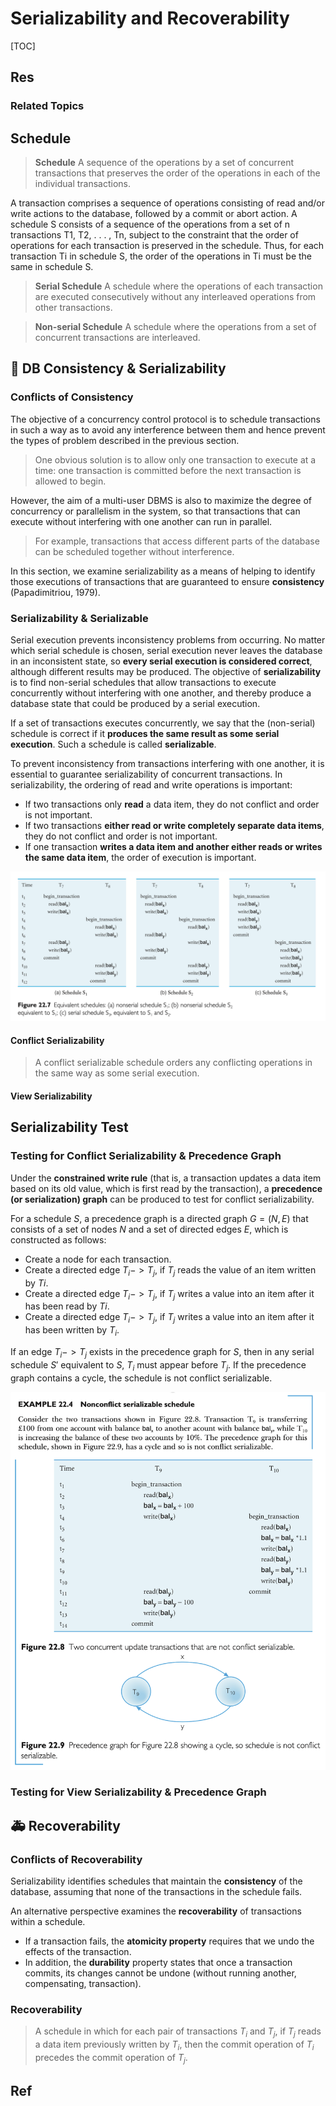 # Serializability and Recoverability

[TOC]



## Res
### Related Topics



## Schedule
> **Schedule** A sequence of the operations by a set of concurrent transactions that preserves the order of the operations in each of the individual transactions.

A transaction comprises a sequence of operations consisting of read and/or write actions to the database, followed by a commit or abort action. A schedule S consists of a sequence of the operations from a set of n transactions T1, T2, . . . , Tn, subject to the constraint that the order of operations for each transaction is preserved in the schedule. Thus, for each transaction Ti in schedule S, the order of the operations in Ti must be the same in schedule S.

> **Serial Schedule** A schedule where the operations of each transaction are executed consecutively without any interleaved operations from other transactions.

> **Non-serial Schedule** A schedule where the operations from a set of concurrent transactions are interleaved.



## 🐍 DB Consistency & Serializability
### Conflicts of Consistency
The objective of a concurrency control protocol is to schedule transactions in such a way as to avoid any interference between them and hence prevent the types of problem described in the previous section. 

> One obvious solution is to allow only one transaction to execute at a time: one transaction is committed before the next transaction is allowed to begin. 

However, the aim of a multi-user DBMS is also to maximize the degree of concurrency or parallelism in the system, so that transactions that can execute without interfering with one another can run in parallel. 

> For example, transactions that access different parts of the database can be scheduled together without interference.

In this section, we examine serializability as a means of helping to identify those executions of transactions that are guaranteed to ensure **consistency** (Papadimitriou, 1979).


### Serializability & Serializable
Serial execution prevents inconsistency problems from occurring. No matter which serial schedule is chosen, serial execution never leaves the database in an inconsistent state, so **every serial execution is considered correct**, although different results may be produced. The objective of **serializability** is to find non-serial schedules that allow transactions to execute concurrently without interfering with one another, and thereby produce a database state that could be produced by a serial execution.

If a set of transactions executes concurrently, we say that the (non-serial) schedule is correct if it **produces the same result as some serial execution**. Such a schedule is called **serializable**. 

To prevent inconsistency from transactions interfering with one another, it is essential to guarantee serializability of concurrent transactions. In serializability, the ordering of read and write operations is important:
- If two transactions only **read** a data item, they do not conflict and order is not important.
- If two transactions **either read or write completely separate data items**, they do not conflict and order is not important.
- If one transaction **writes a data item and another either reads or writes the same data item**, the order of execution is important.


![](../../../../../../../../../Assets/Pics/Screenshot%202023-06-04%20at%204.16.13%20PM.png)


#### Conflict Serializability
> A conflict serializable schedule orders any conflicting operations in the same way as some serial execution.


#### View Serializability




## Serializability Test
### Testing for Conflict Serializability & Precedence Graph

Under the **constrained write rule** (that is, a transaction updates a data item based on its old value, which is first read by the transaction), a **precedence (or serialization) graph** can be produced to test for conflict serializability.

For a schedule $S$, a precedence graph is a directed graph $G = (N, E)$ that consists of a set of nodes $N$ and a set of directed edges $E$, which is constructed as follows:
- Create a node for each transaction.
- Create a directed edge $T_i -> T_j$, if $T_j$ reads the value of an item written by $Ti$.
- Create a directed edge $T_i -> T_j$, if $T_j$ writes a value into an item after it has been read by $Ti$.
- Create a directed edge $T_i -> T_j$, if $T_j$ writes a value into an item after it has been written by $T_i$.

If an edge $T_i -> T_j$ exists in the precedence graph for $S$, then in any serial schedule $S'$ equivalent to $S$, $T_i$ must appear before $T_j$. If the precedence graph contains a cycle, the schedule is not conflict serializable.

![|600](../../../../../../../../../Assets/Pics/Screenshot%202023-06-04%20at%204.23.16%20PM.png)


### Testing for View Serializability & Precedence Graph



## 🚑 Recoverability
### Conflicts of Recoverability
Serializability identifies schedules that maintain the **consistency** of the database, assuming that none of the transactions in the schedule fails. 

An alternative perspective examines the **recoverability** of transactions within a schedule. 
- If a transaction fails, the **atomicity property** requires that we undo the effects of the transaction. 
- In addition, the **durability** property states that once a transaction commits, its changes cannot be undone (without running another, compensating, transaction). 


### Recoverability
> A schedule in which for each pair of transactions $T_i$ and $T_j$, if $T_j$ reads a data item previously written by $T_i$, then the commit operation of $T_i$ precedes the commit operation of $T_j$.




## Ref


